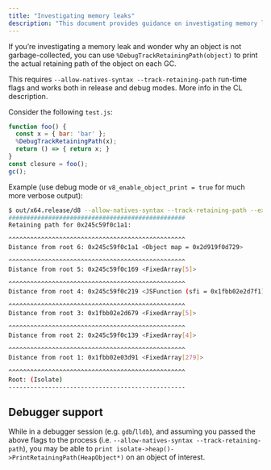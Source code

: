 ```yaml
---
title: "Investigating memory leaks"
description: "This document provides guidance on investigating memory leaks in V8."
---
```

If you’re investigating a memory leak and wonder why an object is not garbage-collected, you can use `%DebugTrackRetainingPath(object)` to print the actual retaining path of the object on each GC.

This requires `--allow-natives-syntax --track-retaining-path` run-time flags and works both in release and debug modes. More info in the CL description.

Consider the following `test.js`:

```js
function foo() {
  const x = { bar: 'bar' };
  %DebugTrackRetainingPath(x);
  return () => { return x; }
}
const closure = foo();
gc();
```

Example (use debug mode or `v8_enable_object_print = true` for much more verbose output):

```bash
$ out/x64.release/d8 --allow-natives-syntax --track-retaining-path --expose-gc test.js
#################################################
Retaining path for 0x245c59f0c1a1:

^^^^^^^^^^^^^^^^^^^^^^^^^^^^^^^^^^^^^^^^^^^^^^^^^
Distance from root 6: 0x245c59f0c1a1 <Object map = 0x2d919f0d729>

^^^^^^^^^^^^^^^^^^^^^^^^^^^^^^^^^^^^^^^^^^^^^^^^^
Distance from root 5: 0x245c59f0c169 <FixedArray[5]>

^^^^^^^^^^^^^^^^^^^^^^^^^^^^^^^^^^^^^^^^^^^^^^^^^
Distance from root 4: 0x245c59f0c219 <JSFunction (sfi = 0x1fbb02e2d7f1)>

^^^^^^^^^^^^^^^^^^^^^^^^^^^^^^^^^^^^^^^^^^^^^^^^^
Distance from root 3: 0x1fbb02e2d679 <FixedArray[5]>

^^^^^^^^^^^^^^^^^^^^^^^^^^^^^^^^^^^^^^^^^^^^^^^^^
Distance from root 2: 0x245c59f0c139 <FixedArray[4]>

^^^^^^^^^^^^^^^^^^^^^^^^^^^^^^^^^^^^^^^^^^^^^^^^^
Distance from root 1: 0x1fbb02e03d91 <FixedArray[279]>

^^^^^^^^^^^^^^^^^^^^^^^^^^^^^^^^^^^^^^^^^^^^^^^^^
Root: (Isolate)
-------------------------------------------------
```

## Debugger support

While in a debugger session (e.g. `gdb`/`lldb`), and assuming you passed the above flags to the process (i.e. `--allow-natives-syntax --track-retaining-path`), you may be able to `print isolate->heap()->PrintRetainingPath(HeapObject*)` on an object of interest.
